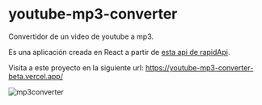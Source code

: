 # youtube-mp3-converter

Convertidor de un video de youtube a mp3.

Es una aplicación creada en React a partir de <a href="https://rapidapi.com/tuttotone/api/t-one-youtube-converter/" target="_blank">esta api de rapidApi</a>.

Visita a este proyecto en la siguiente url: <a href="https://youtube-mp3-converter-beta.vercel.app/" target="_blank">https://youtube-mp3-converter-beta.vercel.app/</a>

<img src="https://i.ibb.co/h7zktKy/mp3converter.png" alt="mp3converter" border="0">
